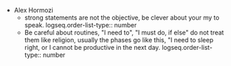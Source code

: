 - Alex Hormozi
	- strong statements are not the objective, be clever about your my to speak.
	  logseq.order-list-type:: number
	- Be careful about routines, "I need to", "I must do, if else" do not treat them like religion, usually the phases go like this, "I need to sleep right, or I cannot be productive in the next day.
	  logseq.order-list-type:: number